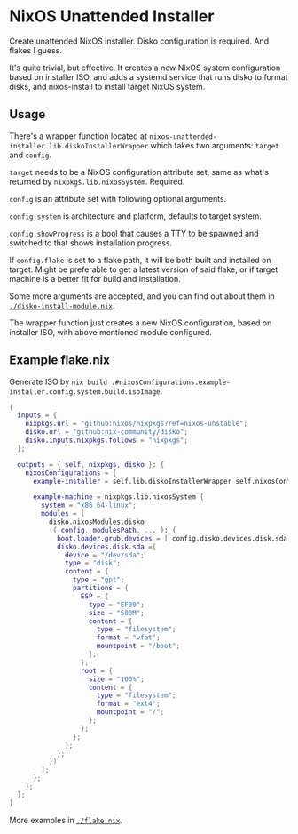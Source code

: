 # NixOS Unattended Installer

Create unattended NixOS installer. Disko configuration is required. And flakes I guess.

It's quite trivial, but effective. It creates a new NixOS system configuration based on installer ISO, and adds a systemd service that runs disko to format disks, and nixos-install to install target NixOS system.

## Usage

There's a wrapper function located at `nixos-unattended-installer.lib.diskoInstallerWrapper` which takes two arguments: `target` and `config`.

`target` needs to be a NixOS configuration attribute set, same as what's returned by `nixpkgs.lib.nixosSystem`. Required.

`config` is an attribute set with following optional arguments.

`config.system` is architecture and platform, defaults to target system.

`config.showProgress` is a bool that causes a TTY to be spawned and switched to that shows installation progress.

If `config.flake` is set to a flake path, it will be both built and installed on target. Might be preferable to get a latest version of said flake, or if target machine is a better fit for build and installation.

Some more arguments are accepted, and you can find out about them in [`./disko-install-module.nix`](./disko-install-module.nix).

The wrapper function just creates a new NixOS configuration, based on installer ISO, with above mentioned module configured.

## Example flake.nix

Generate ISO by `nix build .#nixosConfigurations.example-installer.config.system.build.isoImage`.

```nix
{
  inputs = {
    nixpkgs.url = "github:nixos/nixpkgs?ref=nixos-unstable";
    disko.url = "github:nix-community/disko";
    disko.inputs.nixpkgs.follows = "nixpkgs";
  };

  outputs = { self, nixpkgs, disko }: {
    nixosConfigurations = {
      example-installer = self.lib.diskoInstallerWrapper self.nixosConfigurations.example-machine { };

      example-machine = nixpkgs.lib.nixosSystem {
        system = "x86_64-linux";
        modules = [
          disko.nixosModules.disko
          ({ config, modulesPath, ... }: {
            boot.loader.grub.devices = [ config.disko.devices.disk.sda.device ];
            disko.devices.disk.sda ={
              device = "/dev/sda";
              type = "disk";
              content = {
                type = "gpt";
                partitions = {
                  ESP = {
                    type = "EF00";
                    size = "500M";
                    content = {
                      type = "filesystem";
                      format = "vfat";
                      mountpoint = "/boot";
                    };
                  };
                  root = {
                    size = "100%";
                    content = {
                      type = "filesystem";
                      format = "ext4";
                      mountpoint = "/";
                    };
                  };
                };
              };
            };
          })
        ];
      };
    };
  };
}
```

More examples in [`./flake.nix`](./flake.nix).
